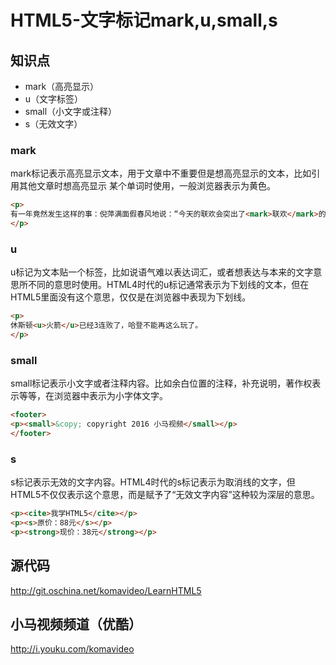 HTML5-文字标记mark,u,small,s
===========================

## 知识点

* mark（高亮显示）
* u（文字标签）
* small（小文字或注释）
* s（无效文字）

### mark

mark标记表示高亮显示文本，用于文章中不重要但是想高亮显示的文本，比如引用其他文章时想高亮显示
某个单词时使用，一般浏览器表示为黄色。

~~~html
<p>
有一年竟然发生这样的事：倪萍满面假春风地说：“今天的联欢会突出了<mark>联欢</mark>的主题。” 这句话对得让人发指！思路与ETS高度一致！她去考GRE如果不得2400,那基本是词汇不过关！
</p>
~~~

### u

u标记为文本贴一个标签，比如说语气难以表达词汇，或者想表达与本来的文字意思所不同的意思时使用。HTML4时代的u标记通常表示为下划线的文本，但在HTML5里面没有这个意思，仅仅是在浏览器中表现为下划线。

~~~html
<p>
休斯顿<u>火箭</u>已经3连败了，哈登不能再这么玩了。
</p>
~~~

### small

small标记表示小文字或者注释内容。比如余白位置的注释，补充说明，著作权表示等等，在浏览器中表示为小字体文字。

~~~html
<footer>
<p><small>&copy; copyright 2016 小马视频</small></p>
</footer>
~~~

### s

s标记表示无效的文字内容。HTML4时代的s标记表示为取消线的文字，但HTML5不仅仅表示这个意思，而是赋予了“无效文字内容”这种较为深层的意思。

~~~html
<p><cite>我学HTML5</cite></p>
<p><s>原价：88元</s></p>
<p><strong>现价：38元</strong></p>
~~~

## 源代码

http://git.oschina.net/komavideo/LearnHTML5

## 小马视频频道（优酷）

http://i.youku.com/komavideo